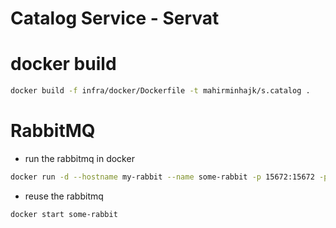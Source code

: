 # Catalog Service - Servat

# docker build
```bash
docker build -f infra/docker/Dockerfile -t mahirminhajk/s.catalog .
```

# RabbitMQ

- run the rabbitmq in docker
```bash
docker run -d --hostname my-rabbit --name some-rabbit -p 15672:15672 -p 5672:5672 rabbitmq:3-management
```

- reuse the rabbitmq
```bash
docker start some-rabbit
```